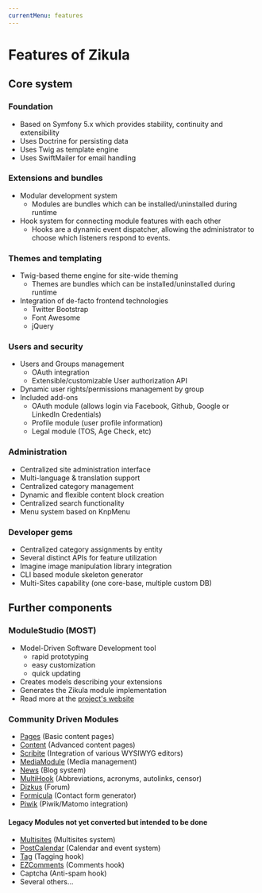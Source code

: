 ```yaml
---
currentMenu: features
---
```

# Features of Zikula

## Core system

### Foundation

- Based on Symfony 5.x which provides stability, continuity and extensibility
- Uses Doctrine for persisting data
- Uses Twig as template engine
- Uses SwiftMailer for email handling

### Extensions and bundles

- Modular development system
  - Modules are bundles which can be installed/uninstalled during runtime
- Hook system for connecting module features with each other
  - Hooks are a dynamic event dispatcher, allowing the administrator to choose which listeners respond to events.

### Themes and templating

- Twig-based theme engine for site-wide theming
  - Themes are bundles which can be installed/uninstalled during runtime
- Integration of de-facto frontend technologies
  - Twitter Bootstrap
  - Font Awesome
  - jQuery

### Users and security

- Users and Groups management
  - OAuth integration
  - Extensible/customizable User authorization API
- Dynamic user rights/permissions management by group
- Included add-ons
  - OAuth module (allows login via Facebook, Github, Google or LinkedIn Credentials)
  - Profile module (user profile information)
  - Legal module (TOS, Age Check, etc)

### Administration

- Centralized site administration interface
- Multi-language & translation support
- Centralized category management
- Dynamic and flexible content block creation
- Centralized search functionality
- Menu system based on KnpMenu

### Developer gems

- Centralized category assignments by entity
- Several distinct APIs for feature utilization
- Imagine image manipulation library integration
- CLI based module skeleton generator
- Multi-Sites capability (one core-base, multiple custom DB)

## Further components

### ModuleStudio (MOST)

- Model-Driven Software Development tool
  - rapid prototyping
  - easy customization
  - quick updating
- Creates models describing your extensions
- Generates the Zikula module implementation
- Read more at the [project's website](https://modulestudio.de/en)

### Community Driven Modules

- [Pages](https://github.com/zikula-modules/Pages) (Basic content pages)
- [Content](https://github.com/zikula-modules/Content) (Advanced content pages)
- [Scribite](https://github.com/zikula-modules/Scribite) (Integration of various WYSIWYG editors)
- [MediaModule](https://github.com/zikula-modules/MediaModule) (Media management)
- [News](https://github.com/Portugao/News) (Blog system)
- [MultiHook](https://github.com/zikula-modules/MultiHook) (Abbreviations, acronyms, autolinks, censor)
- [Dizkus](https://github.com/zikula-modules/DizkusModule) (Forum)
- [Formicula](https://github.com/zikula-ev/Formicula) (Contact form generator)
- [Piwik](https://github.com/Guite/Piwik) (Piwik/Matomo integration)

#### Legacy Modules not yet converted but intended to be done

- [Multisites](https://github.com/zikula-modules/Multisites) (Multisites system)
- [PostCalendar](https://github.com/craigh/PostCalendar) (Calendar and event system)
- [Tag](https://github.com/craigh/Tag) (Tagging hook)
- [EZComments](https://github.com/zikula-modules/EZComments) (Comments hook)
- Captcha (Anti-spam hook)
- Several others…
